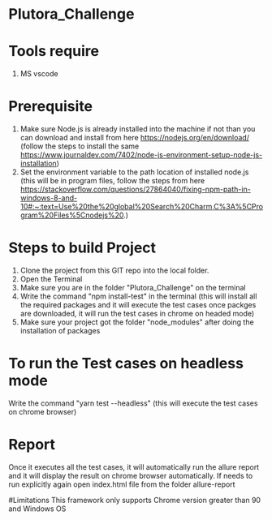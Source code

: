 # Plutora_Challenge

# Tools require

1.  MS vscode

# Prerequisite
1. Make sure Node.js is already installed into the machine if not than you can download and install from here https://nodejs.org/en/download/ (follow the steps to install the same https://www.journaldev.com/7402/node-js-environment-setup-node-js-installation)
2. Set the environment variable to the path location of installed node.js (this will be in program files, follow the steps from here https://stackoverflow.com/questions/27864040/fixing-npm-path-in-windows-8-and-10#:~:text=Use%20the%20global%20Search%20Charm,C%3A%5CProgram%20Files%5Cnodejs%20.)
 


# Steps to build Project

1. Clone the project from this GIT repo into the local folder.
2. Open the Terminal
3. Make sure you are in the folder "Plutora_Challenge" on the terminal
4. Write the command "npm install-test" in the terminal (this will install all the required packages and it will execute the test cases once packges are downloaded, it will run the test cases in chrome on headed mode)
5. Make sure your project got the folder "node_modules" after doing the installation of packages

# To run the Test cases on headless mode

Write the command "yarn test --headless" (this will execute the test cases on chrome browser)

# Report
Once it executes all the test cases, it will automatically run the allure report and it will display the result on chrome browser automatically.
If needs to run explicitly again open index.html file from the folder allure-report

#Limitations
This framework only supports Chrome version greater than 90 and Windows OS

